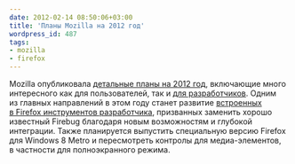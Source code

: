 ```yaml
---
date: 2012-02-14 08:50:06+03:00
title: 'Планы Mozilla на 2012 год'
wordpress_id: 487
tags:
- mozilla
- firefox
---
```


Mozilla опубликовала [детальные планы на 2012 год][1], включающие много интересного как для пользователей, так и [для разработчиков][2]. Одним из главных направлений в этом году станет развитие [встроенных в Firefox инструментов разработчика][3], призванных заменить хорошо известный Firebug благодаря новым возможностям и глубокой интеграции. Также планируется выпустить специальную версию Firefox для Windows 8 Metro и пересмотреть контролы для медиа-элементов, в частности для полноэкранного режима.

[1]: https://wiki.mozilla.org/Firefox/Roadmap
[2]: https://wiki.mozilla.org/DevTools/RoadmapDec2011
[3]: http://blog.mozilla.com/devtools/
